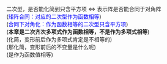 二次型，是否能化简到只含平方项 $\Leftrightarrow$ 表示阵是否能合同于对角阵  
(<font color=blue>矩阵合同：对应的二次型作为函数相等</font>)  
(<font color=blue>合同下对角化：作为函数相等的二次型只含平方项</font>)  
(**本章是二次齐次多项式作为函数相等，不是作为多项式相等**)  
(化简，变形前后作为多项式肯定是不相等的)  
(那化简，变形前后的不变量是什么呢)  
(是作为函数值相等)  

